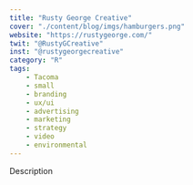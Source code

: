 ```yaml
---
title: "Rusty George Creative"
cover: "./content/blog/imgs/hamburgers.png"
website: "https://rustygeorge.com/"
twit: "@RustyGCreative"
inst: "@rustygeorgecreative"
category: "R"
tags:
    - Tacoma
    - small
    - branding
    - ux/ui
    - advertising
    - marketing
    - strategy
    - video
    - environmental
---
```


Description
